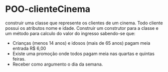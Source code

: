 # POO-clienteCinema
construir uma classe que represente os clientes de um cinema. Todo cliente possui os
atributos nome e idade. Construir um construtor para a classe e um método para
calculo do valor do ingresso sabendo-se que:
- Crianças (menos 14 anos) e idosos (mais de 65 anos) pagam meia entrada R$ 6,00
- Existe uma promoção onde todos pagam meia nas quartas e quintas feiras.
- Receber como argumento o dia da semana.
